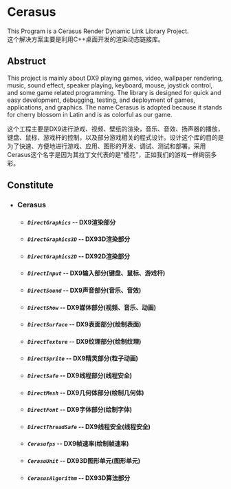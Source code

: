 # Cerasus
This Program is a Cerasus Render Dynamic Link Library Project.    
这个解决方案主要是利用C++桌面开发的渲染动态链接库。

## Abstruct
This project is mainly about DX9 playing games, video, wallpaper rendering, music, sound effect, speaker playing, keyboard, mouse, joystick control, and some game related programming. The library is designed for quick and easy development, debugging, testing, and deployment of games, applications, and graphics. The name Cerasus is adopted because it stands for cherry blossom in Latin and is as colorful as our game.

这个工程主要是DX9进行游戏、视频、壁纸的渲染，音乐、音效、扬声器的播放，键盘、鼠标、游戏杆的控制，以及部分游戏相关的程式设计。设计这个库的目的是为了快速、方便地进行游戏、应用、图形的开发、调试、测试和部署。采用Cerasus这个名字是因为其拉丁文代表的是"樱花"，正如我们的游戏一样绚丽多彩。


## Constitute
  * ### Cerasus
    * #### *`DirectGraphics`* -- DX9渲染部分
    * #### *`DirectGraphics3D`* -- DX93D渲染部分
    * #### *`DirectGraphics2D`* -- DX92D渲染部分
    * #### *`DirectInput`* -- DX9输入部分(键盘、鼠标、游戏杆)
    * #### *`DirectSound`* -- DX9声音部分(音乐、音效)
    * #### *`DirectShow`* -- DX9媒体部分(视频、音乐、动画)
    * #### *`DirectSurface`* -- DX9表面部分(绘制表面)
    * #### *`DirectTexture`* -- DX9纹理部分(绘制纹理)
    * #### *`DirectSprite`* -- DX9精灵部分(粒子动画)
    * #### *`DirectSafe`* -- DX9线程部分(线程安全)
    * #### *`DirectMesh`* -- DX9几何体部分(绘制几何体)
    * #### *`DirectFont`* -- DX9字体部分(绘制字体)
    * #### *`DirectThreadSafe`* -- DX9线程安全(线程安全)
    * #### *`Cerasufps`* -- DX9帧速率(绘制帧速率)
    * #### *`CerasuUnit`* -- DX93D图形单元(图形单元)
    * #### *`CerasusAlgorithm`* -- DX93D算法部分
